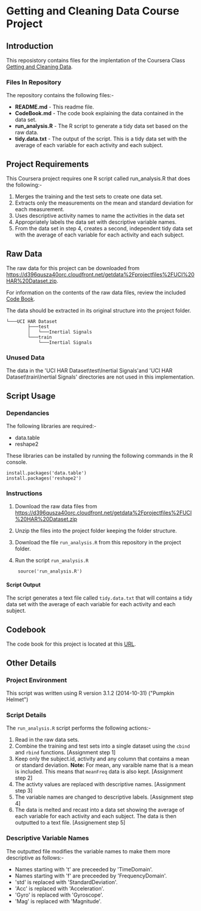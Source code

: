 # Getting and Cleaning Data Course Project

## Introduction

This reposistory contains files for the implentation of the Coursera Class [Getting and Cleaning Data](https://www.coursera.org/course/getdata 'Coursera: Getting and Cleaning Data').


### Files In Repository

The repository contains the following files:-

* **README.md** - This readme file.
* **CodeBook.md** - The code book explaining the data contained in the data set.
* **run_analysis.R** - The R script to generate a tidy data set based on the raw data.
* **tidy.data.txt** - The output of the script. This is a tidy data set with the average of each variable for each activity and each subject.


## Project Requirements

This Coursera project requires one R script called run_analysis.R that does the following:- 

1. Merges the training and the test sets to create one data set.
2. Extracts only the measurements on the mean and standard deviation for each measurement. 
3. Uses descriptive activity names to name the activities in the data set
4. Appropriately labels the data set with descriptive variable names. 
5. From the data set in step 4, creates a second, independent tidy data set with the average of each variable for each activity and each subject.

## Raw Data

The raw data for this project can be downloaded from https://d396qusza40orc.cloudfront.net/getdata%2Fprojectfiles%2FUCI%20HAR%20Dataset.zip.

For information on the contents of the raw data files, review the included [Code Book](https://github.com/dvd940/Cleaning-data/blob/master/CodeBook.md "Code Book"). 

The data should be extracted in its original structure into the project folder. 

```
└───UCI HAR Dataset
        ├───test
        │   └───Inertial Signals
        └───train
            └───Inertial Signals
```


### Unused Data

The data in the 'UCI HAR Dataset\\test\\Inertial Signals'and 'UCI HAR Dataset\\train\\Inertial Signals' directories are not used in this implementation. 

## Script Usage

### Dependancies
The following libraries are required:-

* data.table
* reshape2

These libraries can be installed by running the following commands in the R console.

```
install.packages('data.table')
install.packages('reshape2')
```

### Instructions
1. Download the raw data files from https://d396qusza40orc.cloudfront.net/getdata%2Fprojectfiles%2FUCI%20HAR%20Dataset.zip
2. Unzip the files into the project folder keeping the folder structure.
3. Download the file `run_analysis.R` from this repository in the project folder.
4. Run the script `run_analysis.R`

        source('run_analysis.R')

#### Script Output

The script generates a text file called `tidy.data.txt` that will contains a tidy data set with the average of each variable for each activity and each subject.


## Codebook

The code book for this project is located at this [URL](https://github.com/dvd940/Cleaning-data/blob/master/CodeBook.md "Code Book"). 


## Other Details

### Project Environment

This script was written using R version 3.1.2 (2014-10-31) ("Pumpkin Helmet")

### Script Details

The `run_analysis.R` script performs the following actions:-

1. Read in the raw data sets.
2. Combine the training and test sets into a single dataset using the `cbind` and `rbind` functions. [Assignment step 1]
3. Keep only the subject.id, activity and any column that contains a mean or standard deviation. **Note:** For mean, any varaible name that is a mean is included. This means that `meanFreq` data is also kept. [Assignment step 2]
4. The activty values are replaced with descriptive names. [Assignment step 3]
5. The variable names are changed to descriptive labels. [Assignment step 4]
6. The data is melted and recast into a data set showing the average of each variable for each activity and each subject. The data is then outputted to a text file. [Assignement step 5]

### Descriptive Variable Names

The outputted file modifies the variable names to make them more descriptive as follows:-

* Names starting with 't' are preceeded by 'TimeDomain'.
* Names starting with 'f' are preceeded by 'FrequencyDomain'.
* 'std' is replaced with 'StandardDeviation'.
* 'Acc' is replaced with 'Acceleration'.
* 'Gyro' is replaced with 'Gyroscope'.
* 'Mag' is replaced with 'Magnitude'.
